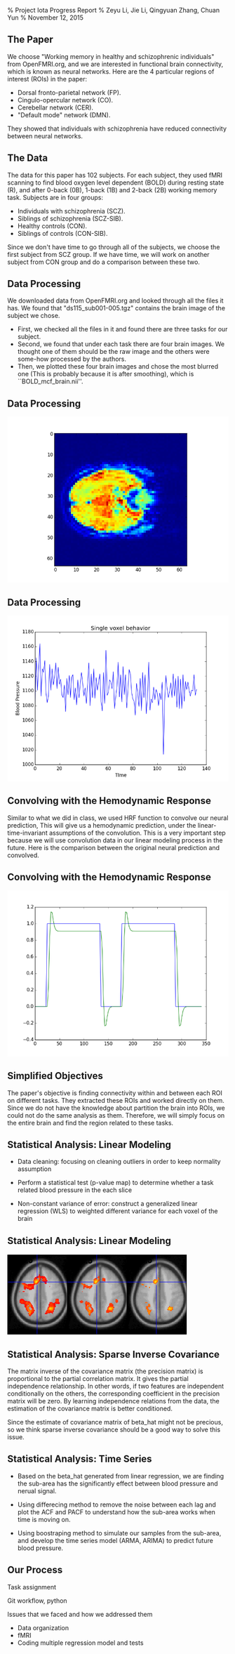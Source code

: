 % Project Iota Progress Report
% Zeyu Li, Jie Li, Qingyuan Zhang, Chuan Yun 
% November 12, 2015


## The Paper

We choose "Working memory in healthy and schizophrenic individuals" from OpenFMRI.org, and we are interested in functional brain connectivity, which is known as neural networks. Here are the 4 particular regions of interest (ROIs) in the paper:

- Dorsal fronto-parietal network (FP).
- Cingulo-opercular network (CO).
- Cerebellar network (CER).
- "Default mode" network (DMN).

They showed that individuals with schizophrenia have reduced connectivity between neural networks.


## The Data

The data for this paper has 102 subjects. For each subject, they used fMRI scanning to find blood oxygen level dependent (BOLD) during resting state (R), and after 0-back (0B), 1-back (1B) and 2-back (2B) working memory task. Subjects are in four groups: 

- Individuals with schizophrenia (SCZ).
- Siblings of schizophrenia (SCZ-SIB).
- Healthy controls (CON).
- Siblings of controls (CON-SIB).

Since we don't have time to go through all of the subjects, we choose the first subject from SCZ group. If we have time, we will work on another subject from CON group and do a comparison between these two.


## Data Processing

We downloaded data from OpenFMRI.org and looked through all the files it has. We found that "ds115_sub001-005.tgz" contains the brain image of the subject we chose. 

- First, we checked all the files in it and found there are three tasks for our subject. 
- Second, we found that under each task there are four brain images. We thought one of them should be the raw image and the others were some-how processed by the authors. 
- Then, we plotted these four brain images and chose the most blurred one (This is probably because it is after smoothing), which is ``BOLD_mcf_brain.nii''. 


## Data Processing

![Raw Data Brain Image](../code/utils/nearest.png)


## Data Processing

![Single Voxel Behavior](../code/utils/single_voxel_behavior.png)


## Convolving with the Hemodynamic Response

Similar to what we did in class, we used HRF function to convolve our neural prediction, This will give us a hemodynamic prediction, under the linear-time-invariant assumptions of the convolution. This is a very important step because we will use convolution data in our linear modeling process in the future. Here is the comparison between the original neural prediction and convolved.


## Convolving with the Hemodynamic Response

![Neural Prediction vs Convolved](../data/convo/task001_run001_conv005.png)


## Simplified Objectives

The paper's objective is finding connectivity within and between each ROI on different tasks. They extracted these ROIs and worked directly on them. Since we do not have the knowledge about partition the brain into ROIs, we could not do the same analysis as them. Therefore, we will simply focus on the entire brain and find the region related to these tasks. 


## Statistical Analysis: Linear Modeling

- Data cleaning: focusing on cleaning outliers in order to keep normality assumption

- Perform a statistical test (p-value map) to determine whether a task related blood pressure in the each slice

- Non-constant variance of error: construct a generalized linear regression (WLS) to weighted different variance for each voxel of the brain


## Statistical Analysis: Linear Modeling

![P-value Map](p_value_map.png)


## Statistical Analysis: Sparse Inverse Covariance

The matrix inverse of the covariance matrix (the precision matrix) is proportional to the partial correlation matrix. It gives the partial independence relationship. In other words, if two features are independent conditionally on the others, the corresponding coefficient in the precision matrix will be zero. By learning independence relations from the data, the estimation of the covariance matrix is better conditioned. 

Since the estimate of covariance matrix of beta_hat might not be precious, so we think sparse inverse covariance should be a good way to solve this issue.


## Statistical Analysis: Time Series

- Based on the beta_hat generated from linear regression, we are finding the sub-area has the significantly effect between blood pressure and nerual signal.

- Using differecing method to remove the noise between each lag and plot the ACF and PACF to understand how the sub-area works when time is moving on.

- Using boostraping method to simulate our samples from the sub-area, and develop the time series model (ARMA, ARIMA) to predict future blood pressure.


## Our Process

Task assignment

Git workflow, python

Issues that we faced and how we addressed them 

- Data organization
- fMRI 
- Coding multiple regression model and tests 





